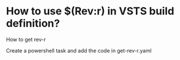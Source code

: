 # How to use $(Rev:r) in VSTS build definition?
How to get rev-r

Create a powershell task and add the code in get-rev-r.yaml

